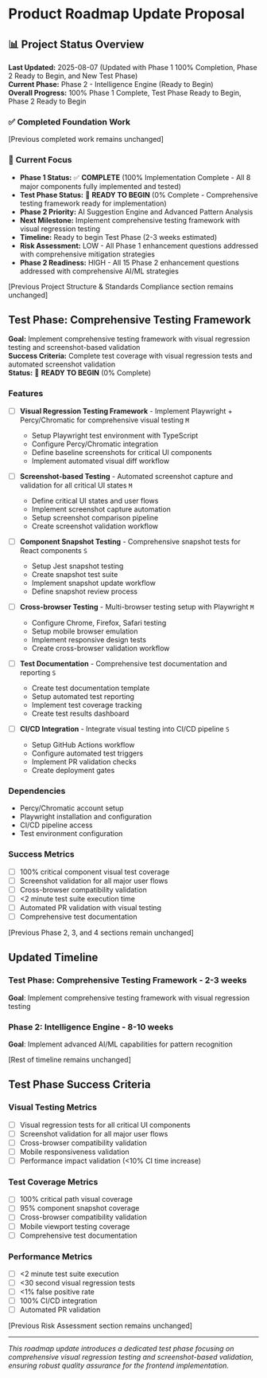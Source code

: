 # Product Roadmap Update Proposal

## 📊 **Project Status Overview**

**Last Updated:** 2025-08-07 (Updated with Phase 1 100% Completion, Phase 2 Ready to Begin, and New Test Phase)  
**Current Phase:** Phase 2 - Intelligence Engine (Ready to Begin)  
**Overall Progress:** 100% Phase 1 Complete, Test Phase Ready to Begin, Phase 2 Ready to Begin

### ✅ **Completed Foundation Work**
[Previous completed work remains unchanged]

### 🎯 **Current Focus**
- **Phase 1 Status:** ✅ **COMPLETE** (100% Implementation Complete - All 8 major components fully implemented and tested)
- **Test Phase Status:** 🚀 **READY TO BEGIN** (0% Complete - Comprehensive testing framework ready for implementation)
- **Phase 2 Priority:** AI Suggestion Engine and Advanced Pattern Analysis
- **Next Milestone:** Implement comprehensive testing framework with visual regression testing
- **Timeline:** Ready to begin Test Phase (2-3 weeks estimated)
- **Risk Assessment:** LOW - All Phase 1 enhancement questions addressed with comprehensive mitigation strategies
- **Phase 2 Readiness:** HIGH - All 15 Phase 2 enhancement questions addressed with comprehensive AI/ML strategies

[Previous Project Structure & Standards Compliance section remains unchanged]

## Test Phase: Comprehensive Testing Framework

**Goal:** Implement comprehensive testing framework with visual regression testing and screenshot-based validation  
**Success Criteria:** Complete test coverage with visual regression tests and automated screenshot validation  
**Status:** 🚀 **READY TO BEGIN** (0% Complete)

### Features

- [ ] **Visual Regression Testing Framework** - Implement Playwright + Percy/Chromatic for comprehensive visual testing `M`
  - Setup Playwright test environment with TypeScript
  - Configure Percy/Chromatic integration
  - Define baseline screenshots for critical UI components
  - Implement automated visual diff workflow

- [ ] **Screenshot-based Testing** - Automated screenshot capture and validation for all critical UI states `M`
  - Define critical UI states and user flows
  - Implement screenshot capture automation
  - Setup screenshot comparison pipeline
  - Create screenshot validation workflow

- [ ] **Component Snapshot Testing** - Comprehensive snapshot tests for React components `S`
  - Setup Jest snapshot testing
  - Create snapshot test suite
  - Implement snapshot update workflow
  - Define snapshot review process

- [ ] **Cross-browser Testing** - Multi-browser testing setup with Playwright `M`
  - Configure Chrome, Firefox, Safari testing
  - Setup mobile browser emulation
  - Implement responsive design tests
  - Create cross-browser validation workflow

- [ ] **Test Documentation** - Comprehensive test documentation and reporting `S`
  - Create test documentation template
  - Setup automated test reporting
  - Implement test coverage tracking
  - Create test results dashboard

- [ ] **CI/CD Integration** - Integrate visual testing into CI/CD pipeline `S`
  - Setup GitHub Actions workflow
  - Configure automated test triggers
  - Implement PR validation checks
  - Create deployment gates

### Dependencies

- Percy/Chromatic account setup
- Playwright installation and configuration
- CI/CD pipeline access
- Test environment configuration

### Success Metrics

- [ ] 100% critical component visual test coverage
- [ ] Screenshot validation for all major user flows
- [ ] Cross-browser compatibility validation
- [ ] <2 minute test suite execution time
- [ ] Automated PR validation with visual testing
- [ ] Comprehensive test documentation

[Previous Phase 2, 3, and 4 sections remain unchanged]

## Updated Timeline

### Test Phase: Comprehensive Testing Framework - 2-3 weeks
**Goal**: Implement comprehensive testing framework with visual regression testing

### Phase 2: Intelligence Engine - 8-10 weeks
**Goal**: Implement advanced AI/ML capabilities for pattern recognition

[Rest of timeline remains unchanged]

## Test Phase Success Criteria

### Visual Testing Metrics
- [ ] Visual regression tests for all critical UI components
- [ ] Screenshot validation for all major user flows
- [ ] Cross-browser compatibility validation
- [ ] Mobile responsiveness validation
- [ ] Performance impact validation (<10% CI time increase)

### Test Coverage Metrics
- [ ] 100% critical path visual coverage
- [ ] 95% component snapshot coverage
- [ ] Cross-browser compatibility validation
- [ ] Mobile viewport testing coverage
- [ ] Comprehensive test documentation

### Performance Metrics
- [ ] <2 minute test suite execution
- [ ] <30 second visual regression tests
- [ ] <1% false positive rate
- [ ] 100% CI/CD integration
- [ ] Automated PR validation

[Previous Risk Assessment section remains unchanged]

---

*This roadmap update introduces a dedicated test phase focusing on comprehensive visual regression testing and screenshot-based validation, ensuring robust quality assurance for the frontend implementation.*